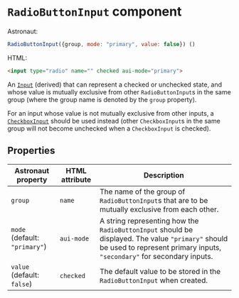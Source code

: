 # `RadioButtonInput` component
Astronaut:
```javascript
RadioButtonInput({group, mode: "primary", value: false}) ()
```

HTML:
```html
<input type="radio" name="" checked aui-mode="primary">
```

An [`Input`](reference/components/input.md) (derived) that can represent a checked or unchecked state, and whose value is mutually exclusive from other `RadioButtonInput`s in the same group (where the group name is denoted by the `group` property).

For an input whose value is not mutually exclusive from other inputs, a [`CheckboxInput`](reference/components/checkboxinput.md) should be used instead (other `CheckboxInput`s in the same group will not become unchecked when a `CheckboxInput` is checked).

## Properties
| Astronaut property | HTML attribute | Description |
|---|---|---|
| `group` | `name` | The name of the group of `RadioButtonInput`s that are to be mutually exclusive from each other. |
| `mode` (default: `"primary"`) | `aui-mode` | A string representing how the `RadioButtonInput` should be displayed. The value `"primary"` should be used to represent primary inputs, `"secondary"` for secondary inputs. |
| `value` (default: `false`) | `checked` | The default value to be stored in the `RadioButtonInput` when created. |